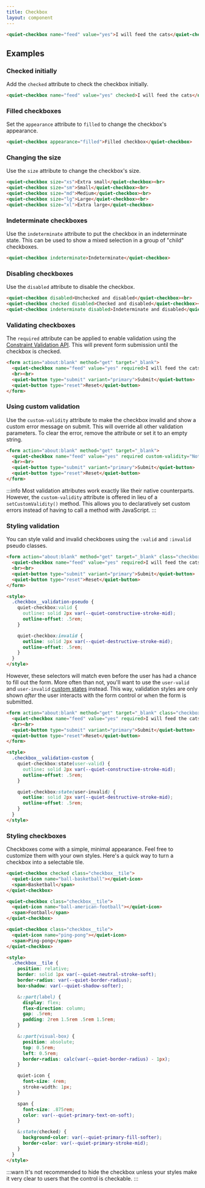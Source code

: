 ```yaml
---
title: Checkbox
layout: component
---
```


```html {.example}
<quiet-checkbox name="feed" value="yes">I will feed the cats</quiet-checkbox>
```

## Examples

### Checked initially

Add the `checked` attribute to check the checkbox initially.

```html {.example}
<quiet-checkbox name="feed" value="yes" checked>I will feed the cats</quiet-checkbox>
```

### Filled checkboxes

Set the `appearance` attribute to `filled` to change the checkbox's appearance.

```html {.example}
<quiet-checkbox appearance="filled">Filled checkbox</quiet-checkbox>
```

### Changing the size

Use the `size` attribute to change the checkbox's size.

```html {.example}
<quiet-checkbox size="xs">Extra small</quiet-checkbox><br>
<quiet-checkbox size="sm">Small</quiet-checkbox><br>
<quiet-checkbox size="md">Medium</quiet-checkbox><br>
<quiet-checkbox size="lg">Large</quiet-checkbox><br>
<quiet-checkbox size="xl">Extra large</quiet-checkbox>
```

### Indeterminate checkboxes

Use the `indeterminate` attribute to put the checkbox in an indeterminate state. This can be used to show a mixed selection in a group of "child" checkboxes.

```html {.example}
<quiet-checkbox indeterminate>Indeterminate</quiet-checkbox>
```

### Disabling checkboxes

Use the `disabled` attribute to disable the checkbox.

```html {.example}
<quiet-checkbox disabled>Unchecked and disabled</quiet-checkbox><br>
<quiet-checkbox checked disabled>Checked and disabled</quiet-checkbox><br>
<quiet-checkbox indeterminate disabled>Indeterminate and disabled</quiet-checkbox>
```

### Validating checkboxes

The `required` attribute can be applied to enable validation using the [Constraint Validation API](https://developer.mozilla.org/en-US/docs/Web/HTML/Constraint_validation). This will prevent form submission until the checkbox is checked.

```html {.example}
<form action="about:blank" method="get" target="_blank">
  <quiet-checkbox name="feed" value="yes" required>I will feed the cats</quiet-checkbox>
  <br><br>
  <quiet-button type="submit" variant="primary">Submit</quiet-button>
  <quiet-button type="reset">Reset</quiet-button>
</form>
```

### Using custom validation

Use the `custom-validity` attribute to make the checkbox invalid and show a custom error message on submit. This will override all other validation parameters. To clear the error, remove the attribute or set it to an empty string.

```html {.example}
<form action="about:blank" method="get" target="_blank">
  <quiet-checkbox name="feed" value="yes" required custom-validity="Not so fast, bubba!">I will feed the cats</quiet-checkbox>
  <br><br>
  <quiet-button type="submit" variant="primary">Submit</quiet-button>
  <quiet-button type="reset">Reset</quiet-button>
</form>
```

:::info
Most validation attributes work exactly like their native counterparts. However, the `custom-validity` attribute is offered in lieu of a `setCustomValidity()` method. This allows you to declaratively set custom errors instead of having to call a method with JavaScript.
:::

### Styling validation

You can style valid and invalid checkboxes using the `:valid` and `:invalid` pseudo classes.

```html {.example}
<form action="about:blank" method="get" target="_blank" class="checkbox__validation-pseudo">
  <quiet-checkbox name="feed" value="yes" required>I will feed the cats</quiet-checkbox>
  <br><br>
  <quiet-button type="submit" variant="primary">Submit</quiet-button>
  <quiet-button type="reset">Reset</quiet-button>
</form>

<style>
  .checkbox__validation-pseudo {
    quiet-checkbox:valid {
      outline: solid 2px var(--quiet-constructive-stroke-mid);
      outline-offset: .5rem;
    }

    quiet-checkbox:invalid {
      outline: solid 2px var(--quiet-destructive-stroke-mid);
      outline-offset: .5rem;
    }
  }
</style>
```

However, these selectors will match even before the user has had a chance to fill out the form. More often than not, you'll want to use the `user-valid` and `user-invalid` [custom states](#custom-states) instead. This way, validation styles are only shown _after_ the user interacts with the form control or when the form is submitted.

```html {.example}
<form action="about:blank" method="get" target="_blank" class="checkbox__validation-custom">
  <quiet-checkbox name="feed" value="yes" required>I will feed the cats</quiet-checkbox>
  <br><br>
  <quiet-button type="submit" variant="primary">Submit</quiet-button>
  <quiet-button type="reset">Reset</quiet-button>
</form>

<style>
  .checkbox__validation-custom {
    quiet-checkbox:state(user-valid) {
      outline: solid 2px var(--quiet-constructive-stroke-mid);
      outline-offset: .5rem;
    }

    quiet-checkbox:state(user-invalid) {
      outline: solid 2px var(--quiet-destructive-stroke-mid);
      outline-offset: .5rem;
    }
  }
</style>
```

### Styling checkboxes

Checkboxes come with a simple, minimal appearance. Feel free to customize them with your own styles. Here's a quick way to turn a checkbox into a selectable tile.

```html {.example .flex-row}
<quiet-checkbox checked class="checkbox__tile">
  <quiet-icon name="ball-basketball"></quiet-icon>
  <span>Basketball</span>
</quiet-checkbox>

<quiet-checkbox class="checkbox__tile">
  <quiet-icon name="ball-american-football"></quiet-icon>
  <span>Football</span>
</quiet-checkbox>

<quiet-checkbox class="checkbox__tile">
  <quiet-icon name="ping-pong"></quiet-icon>
  <span>Ping-pong</span>
</quiet-checkbox>

<style>
  .checkbox__tile {
    position: relative;
    border: solid 1px var(--quiet-neutral-stroke-soft);
    border-radius: var(--quiet-border-radius);
    box-shadow: var(--quiet-shadow-softer);

    &::part(label) {
      display: flex;
      flex-direction: column;
      gap: .5rem;
      padding: 2rem 1.5rem .5rem 1.5rem;
    }

    &::part(visual-box) {
      position: absolute;
      top: 0.5rem;
      left: 0.5rem;
      border-radius: calc(var(--quiet-border-radius) - 1px);
    }

    quiet-icon {
      font-size: 4rem;
      stroke-width: 1px;
    }

    span {
      font-size: .875rem;
      color: var(--quiet-primary-text-on-soft);
    }

    &:state(checked) {
      background-color: var(--quiet-primary-fill-softer);
      border-color: var(--quiet-primary-stroke-mid);
    }
  }
</style>
```

:::warn
It's not recommended to hide the checkbox unless your styles make it very clear to users that the control is checkable.
:::